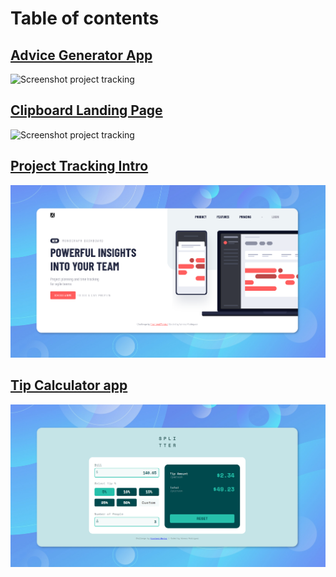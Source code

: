 # Table of contents

## [Advice Generator App](https://github.com/Vanesa-R/Practicas-desarrollo/tree/master/Junior/advice-generator-app-main)

![Screenshot project tracking](https://github.com/Vanesa-R/Practicas-desarrollo/blob/master/Junior/advice-generator-app-main/screenshots/desktop-screenshot.png)


## [Clipboard Landing Page](https://github.com/Vanesa-R/Practicas-desarrollo/tree/master/Junior/clipboard-landing-page-master)

![Screenshot project tracking](https://github.com/Vanesa-R/Practicas-desarrollo/blob/master/Junior/clipboard-landing-page-master/screenshot_desktop.jpg)


## [Project Tracking Intro](https://github.com/Vanesa-R/Porfolio/tree/master/Junior/project-tracking-intro-component-master)

![Screenshot project tracking](project-tracking-intro-component-master/screenshots/intro-component__desktop.png)


## [Tip Calculator app](https://github.com/Vanesa-R/Porfolio/tree/master/Junior/tip-calculator-app-main)

![Screenshot project tracking](tip-calculator-app-main/screenshot/desktop-design-completed_screenshot.png)

